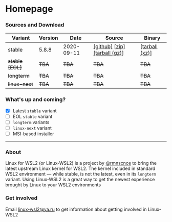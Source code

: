 # Homepage
### Sources and Download

Variant | Version | Date | Source | Binary
--------|---------|------|--------|--------------------
stable | 5.8.8 | 2020-09-11 | [[github]](https://github.com/rmnscnce/linux-wsl2/tree/linux-5.8.y) [[zip]](https://github.com/rmnscnce/linux-wsl2/archive/v5.8.8.zip) [[tarball (gz)]](https://github.com/rmnscnce/linux-wsl2/archive/v5.8.8.tar.gz) | [[tarball (xz)]](https://github.com/rmnscnce/linux-wsl2/releases/download/v5.8.8/linux-wsl2_5.8.8.tar.xz)
~~stable [EOL]~~ | ~~TBA~~ | ~~TBA~~ | ~~TBA~~ | ~~TBA~~
~~longterm~~ | ~~TBA~~ | ~~TBA~~ | ~~TBA~~ | ~~TBA~~
~~linux-next~~ | ~~TBA~~ | ~~TBA~~ | ~~TBA~~ | ~~TBA~~

### What's up and coming?
- [x] Latest `stable` variant
- [ ] EOL `stable` variant
- [ ] `longterm` variants
- [ ] `linux-next` variant
- [ ] MSI-based installer

---
### About
Linux for WSL2 (or Linux-WSL2) is a project by [@rmnscnce](github.com/rmnscnce) to bring the latest upstream Linux kernel for WSL2. The kernel included in standard WSL2 environment — while stable, is not the latest, even in its `longterm` variant. Using Linux-WSL2 is a great way to get the newest experience brought by Linux to your WSL2 environments

### Get involved
Email linux-wsl2@ya.ru to get information about getting involved in Linux-WSL2
